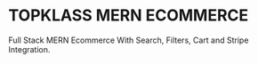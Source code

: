# TOPKLASS MERN ECOMMERCE
 Full Stack MERN Ecommerce With Search, Filters, Cart and Stripe Integration.
